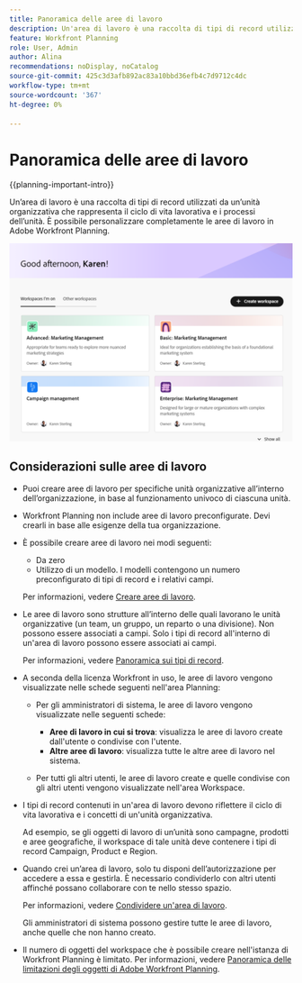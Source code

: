 ```yaml
---
title: Panoramica delle aree di lavoro
description: Un'area di lavoro è una raccolta di tipi di record utilizzati da un team e rappresenta il ciclo di vita del lavoro del team. In Adobe Workfront Planning è possibile personalizzare completamente le aree di lavoro in modo che corrispondano ai flussi di lavoro delle unità organizzative.
feature: Workfront Planning
role: User, Admin
author: Alina
recommendations: noDisplay, noCatalog
source-git-commit: 425c3d3afb892ac83a10bbd36efb4c7d9712c4dc
workflow-type: tm+mt
source-wordcount: '367'
ht-degree: 0%

---
```



# Panoramica delle aree di lavoro

{{planning-important-intro}}

Un’area di lavoro è una raccolta di tipi di record utilizzati da un’unità organizzativa che rappresenta il ciclo di vita lavorativa e i processi dell’unità. È possibile personalizzare completamente le aree di lavoro in Adobe Workfront Planning.


![](assets/workspaces-landing-page-admin-account.png)

## Considerazioni sulle aree di lavoro

* Puoi creare aree di lavoro per specifiche unità organizzative all’interno dell’organizzazione, in base al funzionamento univoco di ciascuna unità.
* Workfront Planning non include aree di lavoro preconfigurate. Devi crearli in base alle esigenze della tua organizzazione.
* È possibile creare aree di lavoro nei modi seguenti:

   * Da zero
   * Utilizzo di un modello. I modelli contengono un numero preconfigurato di tipi di record e i relativi campi.

  Per informazioni, vedere [Creare aree di lavoro](/help/quicksilver/planning/architecture/create-workspaces.md).
* Le aree di lavoro sono strutture all’interno delle quali lavorano le unità organizzative (un team, un gruppo, un reparto o una divisione). Non possono essere associati a campi. Solo i tipi di record all&#39;interno di un&#39;area di lavoro possono essere associati ai campi.

  Per informazioni, vedere [Panoramica sui tipi di record](/help/quicksilver/planning/architecture/overview-of-record-types.md).
* A seconda della licenza Workfront in uso, le aree di lavoro vengono visualizzate nelle schede seguenti nell&#39;area Planning:

   * Per gli amministratori di sistema, le aree di lavoro vengono visualizzate nelle seguenti schede:

      * **Aree di lavoro in cui si trova**: visualizza le aree di lavoro create dall&#39;utente o condivise con l&#39;utente.
      * **Altre aree di lavoro**: visualizza tutte le altre aree di lavoro nel sistema.

   * Per tutti gli altri utenti, le aree di lavoro create e quelle condivise con gli altri utenti vengono visualizzate nell&#39;area Workspace.

* I tipi di record contenuti in un&#39;area di lavoro devono riflettere il ciclo di vita lavorativa e i concetti di un&#39;unità organizzativa.

  Ad esempio, se gli oggetti di lavoro di un’unità sono campagne, prodotti e aree geografiche, il workspace di tale unità deve contenere i tipi di record Campaign, Product e Region.
* Quando crei un’area di lavoro, solo tu disponi dell’autorizzazione per accedere a essa e gestirla. È necessario condividerlo con altri utenti affinché possano collaborare con te nello stesso spazio.

  Per informazioni, vedere [Condividere un&#39;area di lavoro](/help/quicksilver/planning/access/share-workspaces.md).

  Gli amministratori di sistema possono gestire tutte le aree di lavoro, anche quelle che non hanno creato.

<!--make this live with the GA: * There is no limit for how many workspaces you can create in your environment. However, we recommend not to have too many workspaces, as they could become hard to manage and your workflows might be too fragmented.-->

* Il numero di oggetti del workspace che è possibile creare nell&#39;istanza di Workfront Planning è limitato. Per informazioni, vedere [Panoramica delle limitazioni degli oggetti di Adobe Workfront Planning](/help/quicksilver/planning/general/limitations-overview.md).



